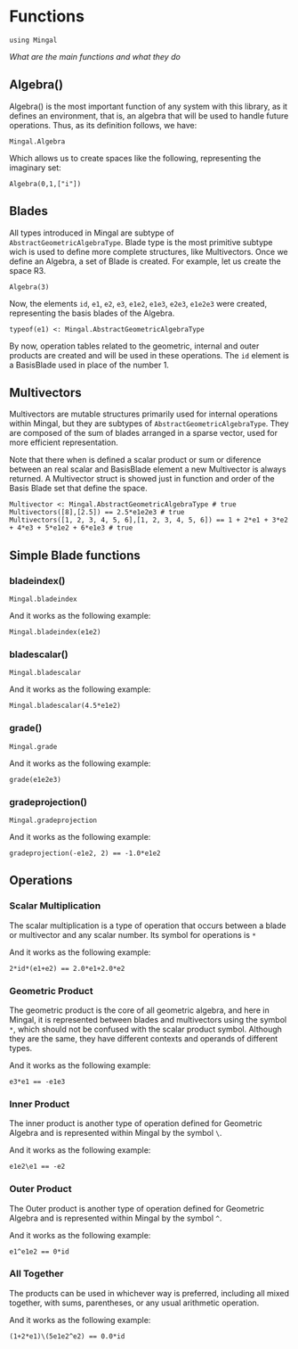 # Functions

```@setup ss
using Mingal
```

*What are the main functions and what they do*

## Algebra()

Algebra() is the most important function of any system with this library, as it defines an environment, that is, an algebra that will be used to handle future operations. Thus, as its definition follows, we have:

```@docs
Mingal.Algebra
```

Which allows us to create spaces like the following, representing the imaginary set:

```@example ss
Algebra(0,1,["i"])
```

## Blades

All types introduced in Mingal are subtype of `AbstractGeometricAlgebraType`. Blade type is the most primitive subtype wich is used to define more complete structures, like Multivectors. Once we define an Algebra, a set of Blade is created. For example, let us create the space R3.

```@example ss
Algebra(3)
```

Now, the elements `id`, `e1`, `e2`, `e3`, `e1e2`, `e1e3`, `e2e3`, `e1e2e3` were created, representing the basis blades of the Algebra.

```@example ss
typeof(e1) <: Mingal.AbstractGeometricAlgebraType
```

By now, operation tables related to the geometric, internal and outer products are created and will be used in these operations. The `id` element is a BasisBlade used in place of the number 1.

## Multivectors

Multivectors are mutable structures primarily used for internal operations within Mingal, but they are subtypes of `AbstractGeometricAlgebraType`. They are composed of the sum of blades arranged in a sparse vector, used for more efficient representation.

Note that there when is defined a scalar product or sum or diference between an real scalar and BasisBlade element a new Multivector is always returned. A Multivector struct is showed just in function and order of the Basis Blade set that define the space.

```@repl ss; continued=true
Multivector <: Mingal.AbstractGeometricAlgebraType # true
Multivectors([8],[2.5]) == 2.5*e1e2e3 # true
Multivectors([1, 2, 3, 4, 5, 6],[1, 2, 3, 4, 5, 6]) == 1 + 2*e1 + 3*e2 + 4*e3 + 5*e1e2 + 6*e1e3 # true
```

## Simple Blade functions

### bladeindex()

```@docs
Mingal.bladeindex
```

And it works as the following example:

```@repl ss
Mingal.bladeindex(e1e2)
```

### bladescalar()

```@docs
Mingal.bladescalar
```

And it works as the following example:

```@repl ss
Mingal.bladescalar(4.5*e1e2)
```

### grade()

```@docs
Mingal.grade
```

And it works as the following example:

```@repl ss
grade(e1e2e3)
```

### gradeprojection()

```@docs
Mingal.gradeprojection
```

And it works as the following example:

```@repl ss
gradeprojection(-e1e2, 2) == -1.0*e1e2
```

## Operations

### Scalar Multiplication

The scalar multiplication is a type of operation that occurs between a blade or multivector and any scalar number. Its symbol for operations is `*`

And it works as the following example:

```@repl ss
2*id*(e1+e2) == 2.0*e1+2.0*e2
```

### Geometric Product

The geometric product is the core of all geometric algebra, and here in Mingal, it is represented between blades and multivectors using the symbol `*`, which should not be confused with the scalar product symbol. Although they are the same, they have different contexts and operands of different types.

And it works as the following example:

```@repl ss
e3*e1 == -e1e3
```

### Inner Product

The inner product is another type of operation defined for Geometric Algebra and is represented within Mingal by the symbol `\`.

And it works as the following example:

```@repl ss
e1e2\e1 == -e2
```

### Outer Product

The Outer product is another type of operation defined for Geometric Algebra and is represented within Mingal by the symbol `^`.

And it works as the following example:

```@repl ss
e1^e1e2 == 0*id
```

### All Together

The products can be used in whichever way is preferred, including all mixed together, with sums, parentheses, or any usual arithmetic operation.

And it works as the following example:

```@repl ss
(1+2*e1)\(5e1e2^e2) == 0.0*id
```